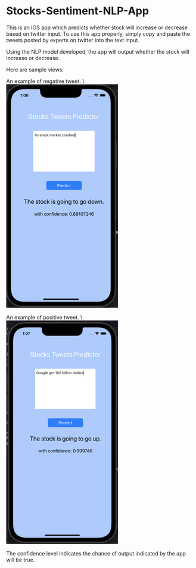 # Stocks-Sentiment-NLP-App

This is an IOS app which predicts whether stock will increase or decrease based on twitter input. To use this app properly, simply copy and paste the tweets posted by experts on twitter into the text input.

Using the NLP model developed, the app will output whether the stock will increase or decrease. 

Here are sample views:

An example of negative tweet. \\
<img src="https://github.com/alexshumteru/Stocks-Sentiment-NLP-App/blob/master/sample_img1.png" width="300" height="600">

An example of positive tweet. \\
<img src="https://github.com/alexshumteru/Stocks-Sentiment-NLP-App/blob/master/sample_img2.png" width="300" height="600">

The confidence level indicates the chance of output indicated by the app will be true. 
